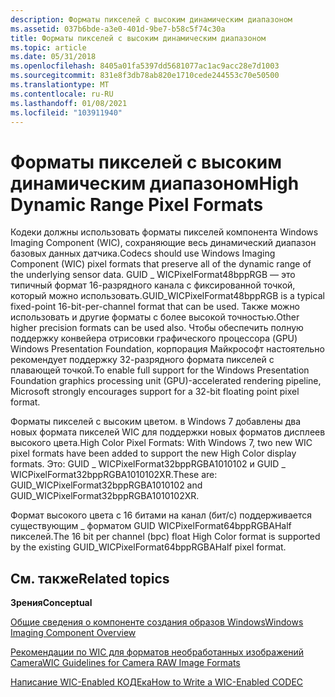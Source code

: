 ```yaml
---
description: Форматы пикселей с высоким динамическим диапазоном
ms.assetid: 037b6bde-a3e0-401d-9be7-b58c5f74c30a
title: Форматы пикселей с высоким динамическим диапазоном
ms.topic: article
ms.date: 05/31/2018
ms.openlocfilehash: 8405a01fa5397dd5681077ac1ac9acc28e7d1003
ms.sourcegitcommit: 831e8f3db78ab820e1710cede244553c70e50500
ms.translationtype: MT
ms.contentlocale: ru-RU
ms.lasthandoff: 01/08/2021
ms.locfileid: "103911940"
---
```

# <a name="high-dynamic-range-pixel-formats"></a><span data-ttu-id="903a8-103">Форматы пикселей с высоким динамическим диапазоном</span><span class="sxs-lookup"><span data-stu-id="903a8-103">High Dynamic Range Pixel Formats</span></span>

<span data-ttu-id="903a8-104">Кодеки должны использовать форматы пикселей компонента Windows Imaging Component (WIC), сохраняющие весь динамический диапазон базовых данных датчика.</span><span class="sxs-lookup"><span data-stu-id="903a8-104">Codecs should use Windows Imaging Component (WIC) pixel formats that preserve all of the dynamic range of the underlying sensor data.</span></span> <span data-ttu-id="903a8-105">GUID \_ WICPixelFormat48bppRGB — это типичный формат 16-разрядного канала с фиксированной точкой, который можно использовать.</span><span class="sxs-lookup"><span data-stu-id="903a8-105">GUID\_WICPixelFormat48bppRGB is a typical fixed-point 16-bit-per-channel format that can be used.</span></span> <span data-ttu-id="903a8-106">Также можно использовать и другие форматы с более высокой точностью.</span><span class="sxs-lookup"><span data-stu-id="903a8-106">Other higher precision formats can be used also.</span></span> <span data-ttu-id="903a8-107">Чтобы обеспечить полную поддержку конвейера отрисовки графического процессора (GPU) Windows Presentation Foundation, корпорация Майкрософт настоятельно рекомендует поддержку 32-разрядного формата пикселей с плавающей точкой.</span><span class="sxs-lookup"><span data-stu-id="903a8-107">To enable full support for the Windows Presentation Foundation graphics processing unit (GPU)-accelerated rendering pipeline, Microsoft strongly encourages support for a 32-bit floating point pixel format.</span></span>

<span data-ttu-id="903a8-108">Форматы пикселей с высоким цветом. в Windows 7 добавлены два новых формата пикселей WIC для поддержки новых форматов дисплеев высокого цвета.</span><span class="sxs-lookup"><span data-stu-id="903a8-108">High Color Pixel Formats: With Windows 7, two new WIC pixel formats have been added to support the new High Color display formats.</span></span> <span data-ttu-id="903a8-109">Это: GUID \_ WICPixelFormat32bppRGBA1010102 и GUID \_ WICPixelFormat32bppRGBA1010102XR.</span><span class="sxs-lookup"><span data-stu-id="903a8-109">These are: GUID\_WICPixelFormat32bppRGBA1010102 and GUID\_WICPixelFormat32bppRGBA1010102XR.</span></span>

<span data-ttu-id="903a8-110">Формат высокого цвета с 16 битами на канал (бит/с) поддерживается существующим \_ форматом GUID WICPixelFormat64bppRGBAHalf пикселей.</span><span class="sxs-lookup"><span data-stu-id="903a8-110">The 16 bit per channel (bpc) float High Color format is supported by the existing GUID\_WICPixelFormat64bppRGBAHalf pixel format.</span></span>

## <a name="related-topics"></a><span data-ttu-id="903a8-111">См. также</span><span class="sxs-lookup"><span data-stu-id="903a8-111">Related topics</span></span>

<dl> <dt>

<span data-ttu-id="903a8-112">**Зрения**</span><span class="sxs-lookup"><span data-stu-id="903a8-112">**Conceptual**</span></span>
</dt> <dt>

[<span data-ttu-id="903a8-113">Общие сведения о компоненте создания образов Windows</span><span class="sxs-lookup"><span data-stu-id="903a8-113">Windows Imaging Component Overview</span></span>](-wic-about-windows-imaging-codec.md)
</dt> <dt>

[<span data-ttu-id="903a8-114">Рекомендации по WIC для форматов необработанных изображений Camera</span><span class="sxs-lookup"><span data-stu-id="903a8-114">WIC Guidelines for Camera RAW Image Formats</span></span>](-wic-rawguidelines.md)
</dt> <dt>

[<span data-ttu-id="903a8-115">Написание WIC-Enabled КОДЕка</span><span class="sxs-lookup"><span data-stu-id="903a8-115">How to Write a WIC-Enabled CODEC</span></span>](-wic-howtowriteacodec.md)
</dt> </dl>

 

 



